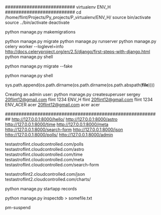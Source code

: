 ########################## virtualenv ENV_H ##########################
cd /home/flint/Projects/Py_projects/P_virtualenv/ENV_H/
source bin/activate
source ../bin/activate
deactivate


python manage.py makemigrations

python manage.py migrate
python manage.py runserver
python manage.py celery worker --loglevel=info
http://docs.celeryproject.org/en/2.5/django/first-steps-with-django.html
python manage.py shell


python manage.py migrate --fake

python manage.py shell

sys.path.append(os.path.dirname(os.path.dirname(os.path.abspath(__file__))))


Creating an admin user:
python manage.py createsuperuser
            sergey  20flint12@gmail.com     flint   1234
ENV_H       flint   20flint12@gmail.com     flint   1234
ENV_ACER    acer    20flint12@gmail.com     acer    acer


##########################################################
http://127.0.0.1:8000/hello/
http://127.0.0.1:8000/astro
http://127.0.0.1:8000/time
http://127.0.0.1:8000/meta
http://127.0.0.1:8000/search-form
http://127.0.0.1:8000/json
http://127.0.0.1:8000/polls/
http://127.0.0.1:8000/admin


testastroflint.cloudcontrolled.com/polls
testastroflint.cloudcontrolled.com/astro
testastroflint.cloudcontrolled.com/time
testastroflint.cloudcontrolled.com/meta
testastroflint.cloudcontrolled.com/search-form

testastroflint2.cloudcontrolled.com/json
testastroflint2.cloudcontrolled.com/charts/


python manage.py startapp records


python manage.py inspectdb > somefile.txt

pm-suspend 

